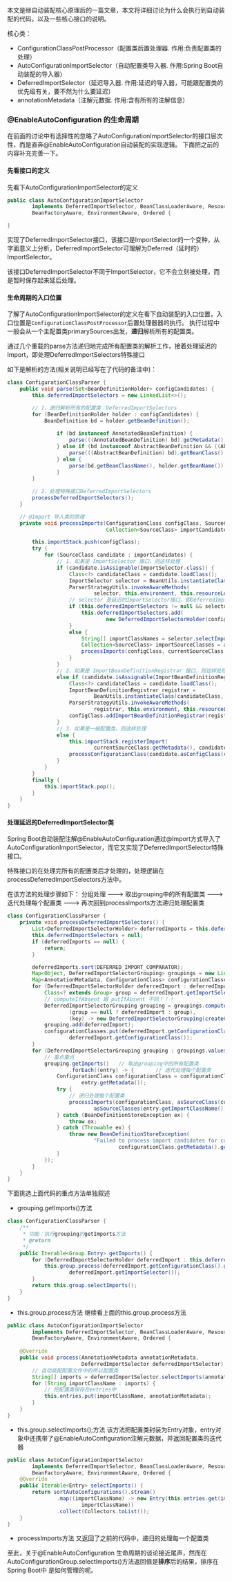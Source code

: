 
本文是继自动装配核心原理后的一篇文章，本文将详细讨论为什么会执行到自动装配的代码，以及一些核心接口的说明。

核心类：
* ConfigurationClassPostProcessor（配置类后置处理器. 作用:负责配置类的处理）
* AutoConfigurationImportSelector（自动配置类导入器. 作用:Spring Boot自动装配的导入器）
* DeferredImportSelector（延迟导入器. 作用:延迟的导入器，可能跟配置类的优先级有关，要不然为什么要延迟）
* annotationMetadata（注解元数据. 作用:含有所有的注解信息）




### @EnableAutoConfiguration 的生命周期

在前面的讨论中有选择性的忽略了AutoConfigurationImportSelector的接口层次性，而是直奔@EnableAutoConfiguration自动装配的实现逻辑。
下面把之前的内容补充完善一下。

#### 先看接口的定义
先看下AutoConfigurationImportSelector的定义
```java
public class AutoConfigurationImportSelector
		implements DeferredImportSelector, BeanClassLoaderAware, ResourceLoaderAware,
		BeanFactoryAware, EnvironmentAware, Ordered {

}
```
实现了DeferredImportSelector接口，该接口是ImportSelector的一个变种，从字面意义上分析，DeferredImportSelector可理解为Deferred（延时的）ImportSelector。

该接口DeferredImportSelector不同于ImportSelector，它不会立刻被处理，而是暂时保存起来延后处理。


#### 生命周期的入口位置
了解了AutoConfigurationImportSelector的定义在看下自动装配的入口位置，入口位置是`ConfigurationClassPostProcessor`后置处理器器的执行。
执行过程中一般会从一个主配置类primarySources出发，**递归**解析所有的配置类。

通过几个重载的parse方法递归地完成所有配置类的解析工作，接着处理延迟的Import，即处理DeferredImportSelectors特殊接口

如下是解析的方法(相关说明已经写在了代码的备注中)：
```java
class ConfigurationClassParser {
	public void parse(Set<BeanDefinitionHolder> configCandidates) {
		this.deferredImportSelectors = new LinkedList<>();

		// 1、递归解析所有的配置类：DeferredImportSelectors
		for (BeanDefinitionHolder holder : configCandidates) {
			BeanDefinition bd = holder.getBeanDefinition();
			
				if (bd instanceof AnnotatedBeanDefinition) {
					parse(((AnnotatedBeanDefinition) bd).getMetadata(), holder.getBeanName());
				} else if (bd instanceof AbstractBeanDefinition && ((AbstractBeanDefinition) bd).hasBeanClass()) {
					parse(((AbstractBeanDefinition) bd).getBeanClass(), holder.getBeanName());
				} else {
					parse(bd.getBeanClassName(), holder.getBeanName());
				}
		}
		
		// 2、处理特殊接口DeferredImportSelectors
		processDeferredImportSelectors();
	}

	// @Import 导入类的原理
	private void processImports(ConfigurationClass configClass, SourceClass currentSourceClass,
	                            Collection<SourceClass> importCandidates, boolean checkForCircularImports) {

		this.importStack.push(configClass);
		try {
			for (SourceClass candidate : importCandidates) {
				// 1、如果是 ImportSelector 接口，则这样处理
				if (candidate.isAssignable(ImportSelector.class)) {
					Class<?> candidateClass = candidate.loadClass();
					ImportSelector selector = BeanUtils.instantiateClass(candidateClass, ImportSelector.class);
					ParserStrategyUtils.invokeAwareMethods(
							selector, this.environment, this.resourceLoader, this.registry);
					// selector 是延迟的ImportSelector接口，即DeferredImportSelector，则暂时保存起来后续处理
					if (this.deferredImportSelectors != null && selector instanceof DeferredImportSelector) {
						this.deferredImportSelectors.add(
								new DeferredImportSelectorHolder(configClass, (DeferredImportSelector) selector));
					}
					else {
						String[] importClassNames = selector.selectImports(currentSourceClass.getMetadata());
						Collection<SourceClass> importSourceClasses = asSourceClasses(importClassNames);
						processImports(configClass, currentSourceClass, importSourceClasses, false);
					}
				}
				// 2、如果是 ImportBeanDefinitionRegistrar 接口，则这样处理
				else if (candidate.isAssignable(ImportBeanDefinitionRegistrar.class)) {
					Class<?> candidateClass = candidate.loadClass();
					ImportBeanDefinitionRegistrar registrar =
							BeanUtils.instantiateClass(candidateClass, ImportBeanDefinitionRegistrar.class);
					ParserStrategyUtils.invokeAwareMethods(
							registrar, this.environment, this.resourceLoader, this.registry);
					configClass.addImportBeanDefinitionRegistrar(registrar, currentSourceClass.getMetadata());
				}
				// 3、如果是一般配置类，则这样处理
				else {
					this.importStack.registerImport(
							currentSourceClass.getMetadata(), candidate.getMetadata().getClassName());
					processConfigurationClass(candidate.asConfigClass(configClass));
				}
			}
		}
		finally {
			this.importStack.pop();
		}
	}
}
```

#### 处理延迟的DeferredImportSelector类
Spring Boot自动装配注解@EnableAutoConfiguration通过@Import方式导入了AutoConfigurationImportSelector，而它又实现了DeferredImportSelector特殊接口。

特殊接口的在处理完所有的配置类后才处理的，处理逻辑在processDeferredImportSelectors方法中。

在该方法的处理步骤如下：
分组处理 ---> 取出grouping中的所有配置类 ---> 迭代处理每个配置类 ---> 再次回到processImports方法递归处理配置类
```java
class ConfigurationClassParser {
	private void processDeferredImportSelectors() {
		List<DeferredImportSelectorHolder> deferredImports = this.deferredImportSelectors;
		this.deferredImportSelectors = null;
		if (deferredImports == null) {
			return;
		}

		deferredImports.sort(DEFERRED_IMPORT_COMPARATOR);
		Map<Object, DeferredImportSelectorGrouping> groupings = new LinkedHashMap<>();
		Map<AnnotationMetadata, ConfigurationClass> configurationClasses = new HashMap<>();
		for (DeferredImportSelectorHolder deferredImport : deferredImports) {
			Class<? extends Group> group = deferredImport.getImportSelector().getImportGroup();
			// computeIfAbsent 跟 putIfAbsent 不同！！！
			DeferredImportSelectorGrouping grouping = groupings.computeIfAbsent(
					(group == null ? deferredImport : group),
					(key) -> new DeferredImportSelectorGrouping(createGroup(group)));
			grouping.add(deferredImport);
			configurationClasses.put(deferredImport.getConfigurationClass().getMetadata(),
					deferredImport.getConfigurationClass());
		}
		for (DeferredImportSelectorGrouping grouping : groupings.values()) {
			// 重点重点
			grouping.getImports()   // 取出grouping中的所有配置类
                    .forEach((entry) -> {       // 迭代处理每个配置类
				ConfigurationClass configurationClass = configurationClasses.get(
						entry.getMetadata());
				try {
					// 递归处理每个配置类
					processImports(configurationClass, asSourceClass(configurationClass),
							asSourceClasses(entry.getImportClassName()), false);
				} catch (BeanDefinitionStoreException ex) {
					throw ex;
				} catch (Throwable ex) {
					throw new BeanDefinitionStoreException(
							"Failed to process import candidates for configuration class [" +
									configurationClass.getMetadata().getClassName() + "]", ex);
				}
			});
		}
	}
}
```
下面挑选上面代码的重点方法单独叙述
* grouping.getImports()方法
```java
class ConfigurationClassParser {
	/**
	 * 功能：执行grouping的getImports方法
	 * @return
	 */
	public Iterable<Group.Entry> getImports() {
		for (DeferredImportSelectorHolder deferredImport : this.deferredImports) {
			this.group.process(deferredImport.getConfigurationClass().getMetadata(),
					deferredImport.getImportSelector());
		}
		return this.group.selectImports();
	}
}
```
* this.group.process方法
  继续看上面的this.group.process方法
```java
public class AutoConfigurationImportSelector
		implements DeferredImportSelector, BeanClassLoaderAware, ResourceLoaderAware,
		BeanFactoryAware, EnvironmentAware, Ordered {
	
	@Override
	public void process(AnnotationMetadata annotationMetadata,
	                    DeferredImportSelector deferredImportSelector) {
		// 自动装配配置文件中的所以配置类
		String[] imports = deferredImportSelector.selectImports(annotationMetadata);
		for (String importClassName : imports) {
			// 把配置类保存在entries中
			this.entries.put(importClassName, annotationMetadata);
		}
	}
}
```
* this.group.selectImports();方法
  该方法把配置类封装为Entry对象，entry对象中还携带了@EnableAutoConfiguration注解元数据，并返回配置类的迭代器
```java
public class AutoConfigurationImportSelector
		implements DeferredImportSelector, BeanClassLoaderAware, ResourceLoaderAware,
		BeanFactoryAware, EnvironmentAware, Ordered {
	@Override
	public Iterable<Entry> selectImports() {
		return sortAutoConfigurations().stream()
				.map((importClassName) -> new Entry(this.entries.get(importClassName),
						importClassName))
				.collect(Collectors.toList());
	}
}
```
* processImports方法
  又返回了之前的代码中，递归的处理每一个配置类

至此，关于@EnableAutoConfiguration 生命周期的谈论接近尾声，然而在AutoConfigurationGroup.selectImports()方法返回值是**排序**后的结果，排序在Spring Boot中
是如何管理的呢。